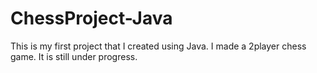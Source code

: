 # ChessProject-Java
This is my first project that I created using Java. I made a 2player chess game. It is still under progress.
